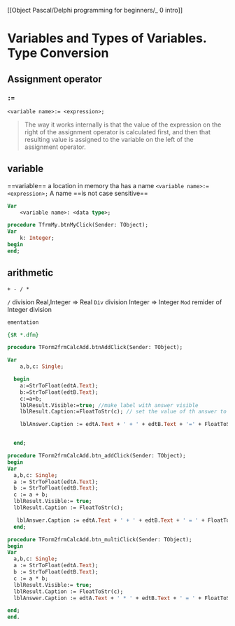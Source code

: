 [[Object Pascal/Delphi programming for beginners/_ 0 intro]]

# Variables and Types of Variables. Type Conversion


## Assignment operator
### `:=`
`<variable name>:= <expression>;`

> The way it works internally is that the value of the expression on the
right of the assignment operator is calculated first, and then that resulting
value is assigned to the variable on the left of the assignment operator.

## variable
==variable== a location in memory tha has a name
`<variable name>:= <expression>;`
A name ==is not case sensitive==
```pascal
Var
	<variable name>: <data type>;
```


```pascal
procedure TfrmMy.btnMyClick(Sender: TObject);
Var
	k: Integer;
begin
end;
```

## arithmetic
`+ - / *`

`/` division Real,Integer => Real
`Div` division Integer => Integer
`Mod` remider of Integer division

```pascal
ementation

{$R *.dfm}

procedure TForm2frmCalcAdd.btnAddClick(Sender: TObject);

Var
    a,b,c: Single;

  begin
    a:=StrToFloat(edtA.Text);
    b:=StrToFloat(edtB.Text);
    c:=a+b;
    lblResult.Visible:=true; //make label with answer visible
    lblResult.Caption:=FloatToStr(c); // set the value of th answer to the label

    lblAnswer.Caption := edtA.Text + ' + ' + edtB.Text + '=' + FloatToStr(c);


  end;

procedure TForm2frmCalcAdd.btn_addClick(Sender: TObject);
begin
Var
  a,b,c: Single;
  a := StrToFloat(edtA.Text);
  b := StrToFloat(edtB.Text);
  c := a + b;
  lblResult.Visible:= true;
  lblResult.Caption := FloatToStr(c);

   lblAnswer.Caption := edtA.Text + ' + ' + edtB.Text + ' = ' + FloatToStr(c);
  end;

procedure TForm2frmCalcAdd.btn_multiClick(Sender: TObject);
begin
Var
  a,b,c: Single;
  a := StrToFloat(edtA.Text);
  b := StrToFloat(edtB.Text);
  c := a * b;
  lblResult.Visible:= true;
  lblResult.Caption := FloatToStr(c);
  lblAnswer.Caption := edtA.Text + ' * ' + edtB.Text + ' = ' + FloatToStr(c);

end;
end.
```




















